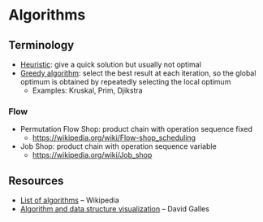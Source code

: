 # Algorithms

## Terminology

- [Heuristic](https://wikipedia.org/wiki/heuristic_(computer_science)): give a quick solution but usually not optimal
- [Greedy algorithm](https://wikipedia.org/wiki/greedy_algorithm): select the best result at each iteration, so the global optimum is obtained by repeatedly selecting the local optimum
	- Examples: Kruskal, Prim, Djikstra

### Flow

- Permutation Flow Shop: product chain with operation sequence fixed
	- https://wikipedia.org/wiki/Flow-shop_scheduling
- Job Shop: product chain with operation sequence variable
	- https://wikipedia.org/wiki/Job_shop

## Resources

- [List of algorithms](https://wikipedia.org/wiki/list_of_algorithms) – Wikipedia
- [Algorithm and data structure visualization](https://www.cs.usfca.edu/~galles/visualization/algorithms.html) – David Galles


